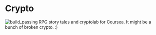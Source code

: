 Crypto
===
![build_passing](https://travis-ci.org/gredinger/crypto.svg?branch=master)
RPG story tales and cryptolab for Coursea. It might be a bunch of broken crypto. :)